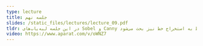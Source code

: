 ```yaml
---
type: lecture
title: جلسه نهم
slides: /static_files/lectures/lecture_09.pdf
tldr: در این جلسه لبه‌یاب‌های Sobel و Canny با جزئیات توضیح داده می‌شوند و معادله مربوط به استخراج خط نیز بحث می‌شود.
video: https://www.aparat.com/v/oWNZ7
---
```

